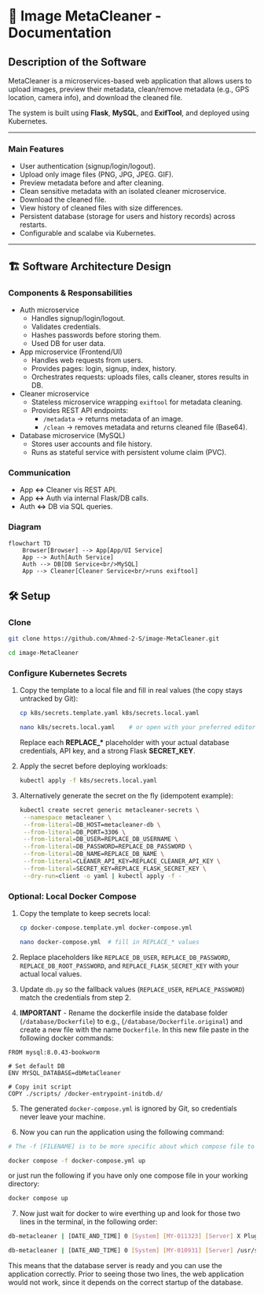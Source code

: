 # 📘 Image MetaCleaner - Documentation
## Description of the Software
MetaCleaner is a microservices-based web application that allows users to upload images, preview their metadata, clean/remove metadata (e.g., GPS location, camera info), and download the cleaned file.

The system is built using **Flask**, **MySQL**, and **ExifTool**, and deployed using Kubernetes.

---

### Main Features
- User authentication (signup/login/logout).
- Upload only image files (PNG, JPG, JPEG. GIF).
- Preview metadata before and after cleaning.
- Clean sensitive metadata with an isolated cleaner microservice.
- Download the cleaned file.
- View history of cleaned files with size differences.
- Persistent database (storage for users and history records) across restarts.
- Configurable and scalabe via Kubernetes.

---
## 🏗️ Software Architecture Design
### Components & Responsabilities
- Auth microservice
    - Handles signup/login/logout.
    - Validates credentials.
    - Hashes passwords before storing them.
    - Used DB for user data.
- App microservice (Frontend/UI)
    - Handles web requests from users.
    - Provides pages: login, signup, index, history.
    - Orchestrates requests: uploads files, calls cleaner, stores results in DB.
- Cleaner microservice
    - Stateless microservice wrapping `exiftool` for metadata cleaning.
    - Provides REST API endpoints:
        - `/metadata` -> returns metadata of an image.
        - `/clean` -> removes metadata and returns cleaned file (Base64).
- Database microservice (MySQL)
    - Stores user accounts and file history.
    - Runs as stateful service with persistent volume claim (PVC).

### Communication
- App **<->** Cleaner vis REST API.
- App **<->** Auth via internal Flask/DB calls.
- Auth **<->** DB via SQL queries.

### Diagram
```mermaid
flowchart TD
    Browser[Browser] --> App[App/UI Service]
    App --> Auth[Auth Service]
    Auth --> DB[DB Service<br/>MySQL]
    App --> Cleaner[Cleaner Service<br/>runs exiftool]
 ```

## 🛠️ Setup

### Clone
```bash
git clone https://github.com/Ahmed-2-S/image-MetaCleaner.git

cd image-MetaCleaner
```

### Configure Kubernetes Secrets
1. Copy the template to a local file and fill in real values (the copy stays untracked by Git):

   ```bash
   cp k8s/secrets.template.yaml k8s/secrets.local.yaml
   
   nano k8s/secrets.local.yaml    # or open with your preferred editor
   ```

   Replace each **REPLACE_\*** placeholder with your actual database credentials, API key, and a strong Flask **SECRET_KEY**.

2. Apply the secret before deploying workloads:

   ```bash
   kubectl apply -f k8s/secrets.local.yaml
   ```

3. Alternatively generate the secret on the fly (idempotent example):

   ```bash
   kubectl create secret generic metacleaner-secrets \
    --namespace metacleaner \
    --from-literal=DB_HOST=metacleaner-db \
    --from-literal=DB_PORT=3306 \
    --from-literal=DB_USER=REPLACE_DB_USERNAME \
    --from-literal=DB_PASSWORD=REPLACE_DB_PASSWORD \
    --from-literal=DB_NAME=REPLACE_DB_NAME \
    --from-literal=CLEANER_API_KEY=REPLACE_CLEANER_API_KEY \
    --from-literal=SECRET_KEY=REPLACE_FLASK_SECRET_KEY \
    --dry-run=client -o yaml | kubectl apply -f -
    ```

### Optional: Local Docker Compose
1. Copy the template to keep secrets local:
   ```bash
   cp docker-compose.template.yml docker-compose.yml

   nano docker-compose.yml  # fill in REPLACE_* values
   ```

2. Replace placeholders like `REPLACE_DB_USER`, `REPLACE_DB_PASSWORD`, `REPLACE_DB_ROOT_PASSWORD`, and `REPLACE_FLASK_SECRET_KEY` with your actual local values.

3. Update `db.py` so the fallback values (`REPLACE_USER`, `REPLACE_PASSWORD`) match the credentials from step 2.

4. **IMPORTANT** - Rename the dockerfile inside the database folder (`/database/Dockerfile`) to e.g., (`/database/Dockerfile.original`) and create a new file with the name `Dockerfile`. In this new file paste in the following docker commands:

```docker
FROM mysql:8.0.43-bookworm

# Set default DB
ENV MYSQL_DATABASE=dbMetaCleaner

# Copy init script
COPY ./scripts/ /docker-entrypoint-initdb.d/
```

5. The generated `docker-compose.yml` is ignored by Git, so credentials never leave your machine.

6. Now you can run the application using the following command:

```bash
# The -f [FILENAME] is to be more specific about which compose file to use

docker compose -f docker-compose.yml up
```

or just run the following if you have only one compose file in your working directory:

```bash
docker compose up
```

7. Now just wait for docker to wire everthing up and look for those two lines in the terminal, in the following order:

```bash
db-metacleaner | [DATE_AND_TIME] 0 [System] [MY-011323] [Server] X Plugin ready for connections. Bind-address: '::' port: 33060 ...

db-metacleaner | [DATE_AND_TIME] 0 [System] [MY-010931] [Server] /usr/sbin/mysqld: ready for connections. Version: '8.0.43' ...
```

This means that the database server is ready and you can use the application correctly. Prior to seeing those two lines, the web application would not work, since it depends on the correct startup of the database.
